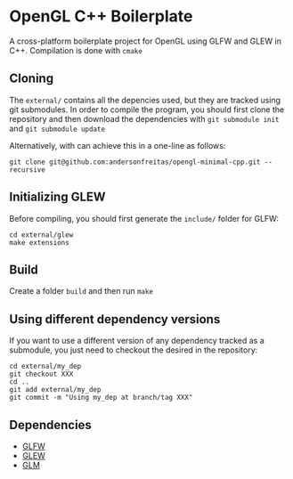 # OpenGL C++ Boilerplate

A cross-platform boilerplate project for OpenGL using GLFW and GLEW in C++. Compilation is done with `cmake`

## Cloning

The `external/` contains all the depencies used, but they are tracked using git submodules. In order to compile the program, you should first clone the repository and then download the dependencies with `git submodule init` and `git submodule update`

Alternatively, with can achieve this in a one-line as follows:

    git clone git@github.com:andersonfreitas/opengl-minimal-cpp.git --recursive

## Initializing GLEW

Before compiling, you should first generate the `include/` folder for GLFW:

    cd external/glew
    make extensions

## Build

Create a folder `build` and then run `make`

## Using different dependency versions

If you want to use a different version of any dependency tracked as a submodule, you just need to checkout the desired in the repository:

    cd external/my_dep
    git checkout XXX
    cd ..
    git add external/my_dep
    git commit -m "Using my_dep at branch/tag XXX"

## Dependencies

 * [GLFW](https://github.com/glfw/glfw)
 * [GLEW](http://github.com/nigels-com/glew.git)
 * [GLM](https://github.com/g-truc/glm)
